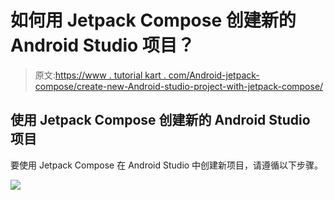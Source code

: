 # 如何用 Jetpack Compose 创建新的 Android Studio 项目？

> 原文:[https://www . tutorial kart . com/Android-jetpack-compose/create-new-Android-studio-project-with-jetpack-compose/](https://www.tutorialkart.com/android-jetpack-compose/create-new-android-studio-project-with-jetpack-compose/)

## 使用 Jetpack Compose 创建新的 Android Studio 项目

要使用 Jetpack Compose 在 Android Studio 中创建新项目，请遵循以下步骤。

[![](../Images/925da31b32d6bc3827932f6c8afb11bb.png)](https://www.tutorialkart.com/)